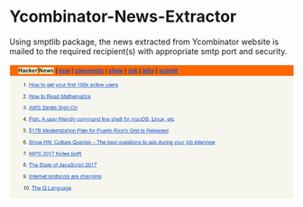 # Ycombinator-News-Extractor
Using smptlib package, the news extracted from Ycombinator website is mailed to the required recipient(s) with appropriate smtp port and security.


![Screenshot](/Screenshot%20from%202018-02-12%2022-17-56.png "Screenshot of Mail")
